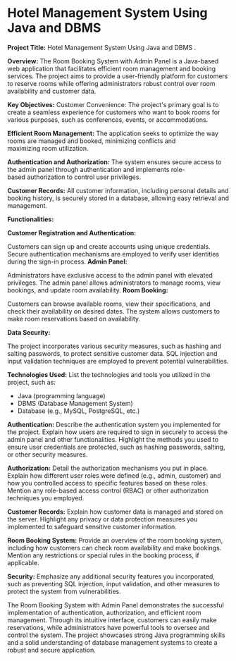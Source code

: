 # Hotel Management System Using Java and DBMS 

**Project Title:** Hotel Management System Using Java and DBMS .

**Overview:** The Room Booking System with Admin Panel is a Java-based web application that facilitates efficient room management and booking services. The project aims to provide a user-friendly platform for customers to reserve rooms while offering administrators robust control over room availability and customer data.

  **Key Objectives:**
  Customer Convenience: The project's primary goal is to create a seamless experience for customers who want to book rooms for various      purposes, such as conferences, events, or accommodations.

  **Efficient Room Management:** The application seeks to optimize the way rooms are managed and booked, minimizing conflicts and       
  maximizing room utilization.

  **Authentication and Authorization:** The system ensures secure access to the admin panel through authentication and implements role-  
  based authorization to control user privileges.

  **Customer Records:** All customer information, including personal details and booking history, is securely stored in a database, 
  allowing easy retrieval and management.

  **Functionalities:**

  **Customer Registration and Authentication:**

  Customers can sign up and create accounts using unique credentials.
  Secure authentication mechanisms are employed to verify user identities during the sign-in process.
  **Admin Panel:**

  Administrators have exclusive access to the admin panel with elevated privileges.
  The admin panel allows administrators to manage rooms, view bookings, and update room availability.
  **Room Booking:**

  Customers can browse available rooms, view their specifications, and check their availability on desired dates.
  The system allows customers to make room reservations based on availability.
  
  **Data Security:**

  The project incorporates various security measures, such as hashing and salting passwords, to protect sensitive customer data.
  SQL injection and input validation techniques are employed to prevent potential vulnerabilities.


**Technologies Used:** List the technologies and tools you utilized in the project, such as:

- Java (programming language)
- DBMS (Database Management System)
- Database (e.g., MySQL, PostgreSQL, etc.)

**Authentication:**
Describe the authentication system you implemented for the project. Explain how users are required to sign in securely to access the admin panel and other functionalities. Highlight the methods you used to ensure user credentials are protected, such as hashing passwords, salting, or other security measures.

**Authorization:**
Detail the authorization mechanisms you put in place. Explain how different user roles were defined (e.g., admin, customer) and how you controlled access to specific features based on these roles. Mention any role-based access control (RBAC) or other authorization techniques you employed.

**Customer Records:**
Explain how customer data is managed and stored on the server. Highlight any privacy or data protection measures you implemented to safeguard sensitive customer information.

**Room Booking System:**
Provide an overview of the room booking system, including how customers can check room availability and make bookings. Mention any restrictions or special rules in the booking process, if applicable.

**Security:**
Emphasize any additional security features you incorporated, such as preventing SQL injection, input validation, and other measures to protect the system from vulnerabilities.

The Room Booking System with Admin Panel demonstrates the successful implementation of authentication, authorization, and efficient       room management. Through its intuitive interface, customers can easily make reservations, while administrators have powerful tools to     oversee and control the system. The project showcases strong Java programming skills and a solid understanding of database management     systems to create a robust and secure application.

